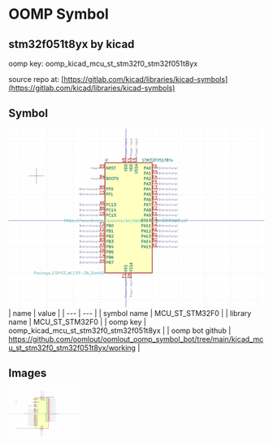 # OOMP Symbol  
## stm32f051t8yx  by kicad  
  
oomp key: oomp_kicad_mcu_st_stm32f0_stm32f051t8yx  
  
source repo at: [https://gitlab.com/kicad/libraries/kicad-symbols](https://gitlab.com/kicad/libraries/kicad-symbols)  
## Symbol  
  
[![working.png](working_600.png)](working.png)  
| name | value | 
| --- | --- | 
| symbol name | MCU_ST_STM32F0 | 
| library name | MCU_ST_STM32F0 | 
| oomp key | oomp_kicad_mcu_st_stm32f0_stm32f051t8yx | 
| oomp bot github | https://github.com/oomlout/oomlout_oomp_symbol_bot/tree/main/kicad_mcu_st_stm32f0_stm32f051t8yx/working | 
## Images  
  
[![working.png](working_140.png)](working.png)  
